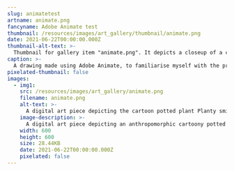 ```yaml
---
slug: animatetest
artname: animate.png
fancyname: Adobe Animate test
thumbnail: /resources/images/art_gallery/thumbnail/animate.png
date: 2021-06-22T00:00:00.000Z
thumbnail-alt-text: >-
  Thumbnail for gallery item "animate.png". It depicts a closeup of a cartoon potted plant smiling at the viewer.
caption: >-
  A drawing made using Adobe Animate, to familiarise myself with the program.
pixelated-thumbnail: false
images:
  - img1:
    src: /resources/images/art_gallery/animate.png
    filename: animate.png
    alt-text: >-
      A digital art piece depicting the cartoon potted plant Planty smiling and waving at the viewer.
    image-description: >-
      A digital art piece depicting an anthropomorphic cartoony potted plant. He is smiling and waving at the viewer with a placid expression on his face.
    width: 600
    height: 600
    size: 28.44KB
    date: 2021-06-22T00:00:00.000Z
    pixelated: false
---
```

